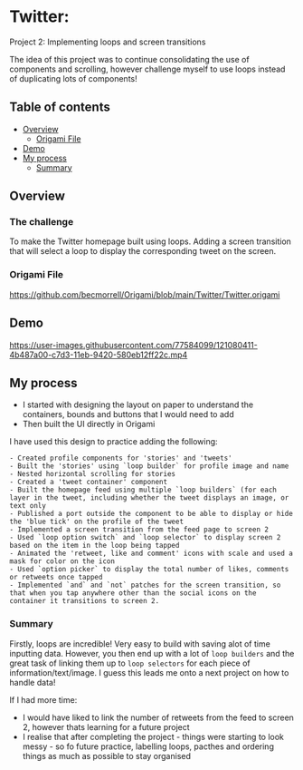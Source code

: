 # Twitter: 

Project 2: Implementing loops and screen transitions

The idea of this project was to continue consolidating the use of components and scrolling, however challenge myself to use loops instead of duplicating lots of components!


## Table of contents

- [Overview](#overview)
  - [Origami File](#Origami-File)
- [Demo](#Demo)
- [My process](#my-process)
  - [Summary](#summary)


## Overview

### The challenge

To make the Twitter homepage built using loops. Adding a screen transition that will select a loop to display the corresponding tweet on the screen.

### Origami File 

https://github.com/becmorrell/Origami/blob/main/Twitter/Twitter.origami

## Demo 

https://user-images.githubusercontent.com/77584099/121080411-4b487a00-c7d3-11eb-9420-580eb12ff22c.mp4


## My process

- I started with designing the layout on paper to understand the containers, bounds and buttons that I would need to add
- Then built the UI directly in Origami 

I have used this design to practice adding the following:

    - Created profile components for 'stories' and 'tweets'
    - Built the 'stories' using `loop builder` for profile image and name    
    - Nested horizontal scrolling for stories 
    - Created a 'tweet container' component 
    - Built the homepage feed using multiple `loop builders` (for each layer in the tweet, including whether the tweet displays an image, or text only
    - Published a port outside the component to be able to display or hide the 'blue tick' on the profile of the tweet 
    - Implemented a screen transition from the feed page to screen 2 
    - Used `loop option switch` and `loop selector` to display screen 2 based on the item in the loop being tapped
    - Animated the 'retweet, like and comment' icons with scale and used a mask for color on the icon
    - Used `option picker` to display the total number of likes, comments or retweets once tapped
    - Implemented `and` and `not` patches for the screen transition, so that when you tap anywhere other than the social icons on the container it transitions to screen 2.



### Summary

Firstly, loops are incredible! Very easy to build with saving alot of time inputting data. However, you then end up with a lot of `loop builders` and the great task of linking them up to `loop selectors` for each piece of information/text/image. I guess this leads me onto a next project on how to handle data!


If I had more time: 

- I would have liked to link the number of retweets from the feed to screen 2, however thats learning for a future project 
-  I realise that after completing the project - things were starting to look messy - so fo future practice, labelling loops, pacthes and ordering things as much as possible to stay organised

